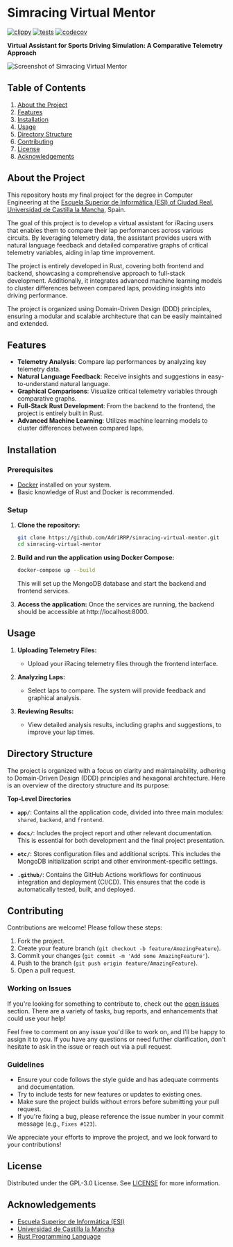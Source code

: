 # Simracing Virtual Mentor
[![clippy](https://github.com/AdriRRP/simracing-virtual-mentor/actions/workflows/clippy.yaml/badge.svg)](https://github.com/AdriRRP/simracing-virtual-mentor/actions/workflows/clippy.yaml) [![tests](https://github.com/AdriRRP/simracing-virtual-mentor/actions/workflows/tests.yaml/badge.svg)](https://github.com/AdriRRP/simracing-virtual-mentor/actions/workflows/tests.yaml) [![codecov](https://codecov.io/gh/AdriRRP/simracing-virtual-mentor/graph/badge.svg?token=EesiDPcxBF)](https://codecov.io/gh/AdriRRP/simracing-virtual-mentor)

**Virtual Assistant for Sports Driving Simulation: A Comparative Telemetry Approach**

![Screenshot of Simracing Virtual Mentor](./assets/screenshot.png)

## Table of Contents

1. [About the Project](#about-the-project)
2. [Features](#features)
3. [Installation](#installation)
4. [Usage](#usage)
5. [Directory Structure](#directory-structure)
6. [Contributing](#contributing)
7. [License](#license)
8. [Acknowledgements](#acknowledgements)

## About the Project

This repository hosts my final project for the degree in Computer Engineering at the [Escuela Superior de Informática (ESI) of Ciudad Real](https://esi.uclm.es), [Universidad de Castilla la Mancha](https://www.uclm.es), Spain.

The goal of this project is to develop a virtual assistant for iRacing users that enables them to compare their lap performances across various circuits. By leveraging telemetry data, the assistant provides users with natural language feedback and detailed comparative graphs of critical telemetry variables, aiding in lap time improvement.

The project is entirely developed in Rust, covering both frontend and backend, showcasing a comprehensive approach to full-stack development. Additionally, it integrates advanced machine learning models to cluster differences between compared laps, providing insights into driving performance.

The project is organized using Domain-Driven Design (DDD) principles, ensuring a modular and scalable architecture that can be easily maintained and extended.

## Features

- **Telemetry Analysis**: Compare lap performances by analyzing key telemetry data.
- **Natural Language Feedback**: Receive insights and suggestions in easy-to-understand natural language.
- **Graphical Comparisons**: Visualize critical telemetry variables through comparative graphs.
- **Full-Stack Rust Development**: From the backend to the frontend, the project is entirely built in Rust.
- **Advanced Machine Learning**: Utilizes machine learning models to cluster differences between compared laps.

## Installation

### Prerequisites

- [Docker](https://www.docker.com/get-started) installed on your system.
- Basic knowledge of Rust and Docker is recommended.

### Setup

1. **Clone the repository:**
    ```bash
    git clone https://github.com/AdriRRP/simracing-virtual-mentor.git
    cd simracing-virtual-mentor
    ```
2. **Build and run the application using Docker Compose:**
    ```bash
    docker-compose up --build
    ```
   This will set up the MongoDB database and start the backend and frontend services.

3. **Access the application:**
   Once the services are running, the backend should be accessible at http://localhost:8000.

## Usage

1. **Uploading Telemetry Files:**
   - Upload your iRacing telemetry files through the frontend interface.

2. **Analyzing Laps:**
   - Select laps to compare. The system will provide feedback and graphical analysis.

3. **Reviewing Results:**
   - View detailed analysis results, including graphs and suggestions, to improve your lap times.

## Directory Structure

The project is organized with a focus on clarity and maintainability, adhering to Domain-Driven Design (DDD) principles and hexagonal architecture. Here is an overview of the directory structure and its purpose:

**Top-Level Directories**

- **`app/`**: Contains all the application code, divided into three main modules: `shared`, `backend`, and `frontend`.

- **`docs/`**: Includes the project report and other relevant documentation. This is essential for both development and the final project presentation.

- **`etc/`**: Stores configuration files and additional scripts. This includes the MongoDB initialization script and other environment-specific settings.

- **`.github/`**: Contains the GitHub Actions workflows for continuous integration and deployment (CI/CD). This ensures that the code is automatically tested, built, and deployed.



## Contributing

Contributions are welcome! Please follow these steps:

1. Fork the project.
2. Create your feature branch (`git checkout -b feature/AmazingFeature`).
3. Commit your changes (`git commit -m 'Add some AmazingFeature'`).
4. Push to the branch (`git push origin feature/AmazingFeature`).
5. Open a pull request.

### Working on Issues

If you're looking for something to contribute to, check out the [open issues](https://github.com/AdriRRP/simracing-virtual-mentor/issues) section. There are a variety of tasks, bug reports, and enhancements that could use your help!

Feel free to comment on any issue you'd like to work on, and I'll be happy to assign it to you. If you have any questions or need further clarification, don't hesitate to ask in the issue or reach out via a pull request.

### Guidelines

- Ensure your code follows the style guide and has adequate comments and documentation.
- Try to include tests for new features or updates to existing ones.
- Make sure the project builds without errors before submitting your pull request.
- If you're fixing a bug, please reference the issue number in your commit message (e.g., `Fixes #123`).

We appreciate your efforts to improve the project, and we look forward to your contributions!


## License

Distributed under the GPL-3.0 License. See [LICENSE](LICENSE) for more information.

## Acknowledgements

- [Escuela Superior de Informática (ESI)](https://esi.uclm.es)
- [Universidad de Castilla la Mancha](https://www.uclm.es)
- [Rust Programming Language](https://www.rust-lang.org)
